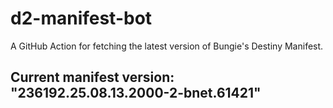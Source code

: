 # d2-manifest-bot
A GitHub Action for fetching the latest version of Bungie's Destiny Manifest.
## Current manifest version: "236192.25.08.13.2000-2-bnet.61421"